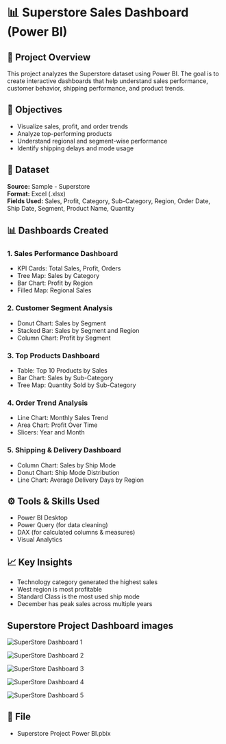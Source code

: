 # 📊 Superstore Sales Dashboard (Power BI)

## 📁 Project Overview
This project analyzes the Superstore dataset using Power BI. The goal is to create interactive dashboards that help understand sales performance, customer behavior, shipping performance, and product trends.

## 🎯 Objectives
- Visualize sales, profit, and order trends
- Analyze top-performing products
- Understand regional and segment-wise performance
- Identify shipping delays and mode usage

## 📂 Dataset
**Source:** Sample - Superstore  
**Format:** Excel (.xlsx)  
**Fields Used:** Sales, Profit, Category, Sub-Category, Region, Order Date, Ship Date, Segment, Product Name, Quantity

## 📊 Dashboards Created
### 1. Sales Performance Dashboard
- KPI Cards: Total Sales, Profit, Orders
- Tree Map: Sales by Category
- Bar Chart: Profit by Region
- Filled Map: Regional Sales

### 2. Customer Segment Analysis
- Donut Chart: Sales by Segment
- Stacked Bar: Sales by Segment and Region
- Column Chart: Profit by Segment

### 3. Top Products Dashboard
- Table: Top 10 Products by Sales
- Bar Chart: Sales by Sub-Category
- Tree Map: Quantity Sold by Sub-Category

### 4. Order Trend Analysis
- Line Chart: Monthly Sales Trend
- Area Chart: Profit Over Time
- Slicers: Year and Month

### 5. Shipping & Delivery Dashboard
- Column Chart: Sales by Ship Mode
- Donut Chart: Ship Mode Distribution
- Line Chart: Average Delivery Days by Region

## ⚙️ Tools & Skills Used
- Power BI Desktop
- Power Query (for data cleaning)
- DAX (for calculated columns & measures)
- Visual Analytics

## 📈 Key Insights
- Technology category generated the highest sales
- West region is most profitable
- Standard Class is the most used ship mode
- December has peak sales across multiple years

## Superstore Project Dashboard images

![SuperStore Dashboard 1](https://github.com/user-attachments/assets/d99cd4e6-1f3b-444f-9fab-a65c60a14f54)

![SuperStore Dashboard 2](https://github.com/user-attachments/assets/9d0ec91c-4968-4d55-b91b-144a1e00be57)

![SuperStore Dashboard 3](https://github.com/user-attachments/assets/35ac7c2b-cf48-4173-9b09-d005deb1ffca)

![SuperStore Dashboard 4](https://github.com/user-attachments/assets/72daa379-29ca-45e8-8ad0-c4462ea2159b)

![SuperStore Dashboard 5](https://github.com/user-attachments/assets/f47095b2-380c-4661-abe3-48f742c028a9)


## 📎 File
- Superstore Project Power BI.pbix
